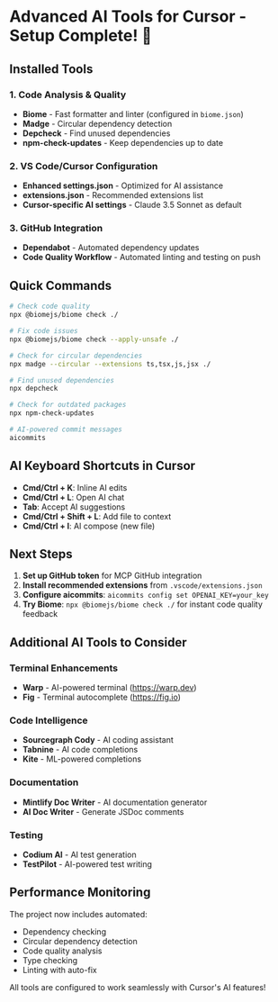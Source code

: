 # Advanced AI Tools for Cursor - Setup Complete! 🚀

## Installed Tools

### 1. Code Analysis & Quality
- **Biome** - Fast formatter and linter (configured in `biome.json`)
- **Madge** - Circular dependency detection
- **Depcheck** - Find unused dependencies
- **npm-check-updates** - Keep dependencies up to date

### 2. VS Code/Cursor Configuration
- **Enhanced settings.json** - Optimized for AI assistance
- **extensions.json** - Recommended extensions list
- **Cursor-specific AI settings** - Claude 3.5 Sonnet as default

### 3. GitHub Integration
- **Dependabot** - Automated dependency updates
- **Code Quality Workflow** - Automated linting and testing on push

## Quick Commands

```bash
# Check code quality
npx @biomejs/biome check ./

# Fix code issues
npx @biomejs/biome check --apply-unsafe ./

# Check for circular dependencies
npx madge --circular --extensions ts,tsx,js,jsx ./

# Find unused dependencies
npx depcheck

# Check for outdated packages
npx npm-check-updates

# AI-powered commit messages
aicommits
```

## AI Keyboard Shortcuts in Cursor

- **Cmd/Ctrl + K**: Inline AI edits
- **Cmd/Ctrl + L**: Open AI chat
- **Tab**: Accept AI suggestions
- **Cmd/Ctrl + Shift + L**: Add file to context
- **Cmd/Ctrl + I**: AI compose (new file)

## Next Steps

1. **Set up GitHub token** for MCP GitHub integration
2. **Install recommended extensions** from `.vscode/extensions.json`
3. **Configure aicommits**: `aicommits config set OPENAI_KEY=your_key`
4. **Try Biome**: `npx @biomejs/biome check ./` for instant code quality feedback

## Additional AI Tools to Consider

### Terminal Enhancements
- **Warp** - AI-powered terminal (https://warp.dev)
- **Fig** - Terminal autocomplete (https://fig.io)

### Code Intelligence
- **Sourcegraph Cody** - AI coding assistant
- **Tabnine** - AI code completions
- **Kite** - ML-powered completions

### Documentation
- **Mintlify Doc Writer** - AI documentation generator
- **AI Doc Writer** - Generate JSDoc comments

### Testing
- **Codium AI** - AI test generation
- **TestPilot** - AI-powered test writing

## Performance Monitoring

The project now includes automated:
- Dependency checking
- Circular dependency detection
- Code quality analysis
- Type checking
- Linting with auto-fix

All tools are configured to work seamlessly with Cursor's AI features!